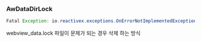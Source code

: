 


### AwDataDirLock

```java
Fatal Exception: io.reactivex.exceptions.OnErrorNotImplementedException: The exception was not handled due to missing onError handler in the subscribe() method call. Further reading: [https://github.com/ReactiveX/RxJava/wiki/Error-Handling](https://github.com/ReactiveX/RxJava/wiki/Error-Handling) | java.lang.RuntimeException: Using WebView from more than one process at once with the same data directory is not supported. [https://crbug.com/558377](https://crbug.com/558377) 
```

webview_data.lock 파일이 문제가 되는 경우 삭제 하는 방식
<!--stackedit_data:
eyJoaXN0b3J5IjpbMTYxMDE0MTk2OSwxNDU2NjIyMDY0LDczMD
k5ODExNl19
-->
